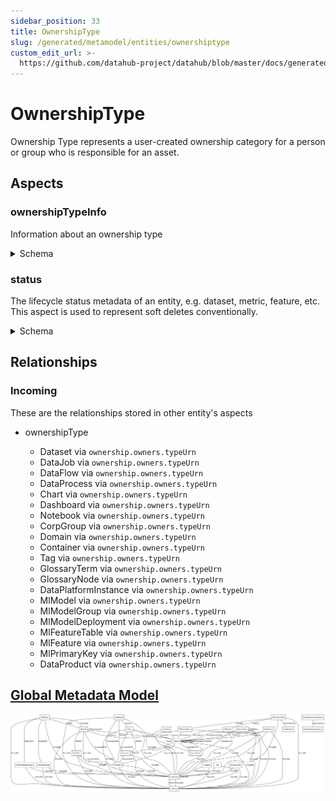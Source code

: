 ```yaml
---
sidebar_position: 33
title: OwnershipType
slug: /generated/metamodel/entities/ownershiptype
custom_edit_url: >-
  https://github.com/datahub-project/datahub/blob/master/docs/generated/metamodel/entities/ownershipType.md
---
```


# OwnershipType

Ownership Type represents a user-created ownership category for a person or group who is responsible for an asset.

## Aspects

### ownershipTypeInfo

Information about an ownership type

<details>
<summary>Schema</summary>

```javascript
{
  "type": "record",
  "Aspect": {
    "name": "ownershipTypeInfo"
  },
  "name": "OwnershipTypeInfo",
  "namespace": "com.linkedin.ownership",
  "fields": [
    {
      "Searchable": {
        "boostScore": 10.0,
        "enableAutocomplete": true,
        "fieldType": "TEXT_PARTIAL"
      },
      "type": "string",
      "name": "name",
      "doc": "Display name of the Ownership Type"
    },
    {
      "type": [
        "null",
        "string"
      ],
      "name": "description",
      "default": null,
      "doc": "Description of the Ownership Type"
    },
    {
      "Searchable": {
        "/actor": {
          "fieldName": "createdBy",
          "fieldType": "URN"
        },
        "/time": {
          "fieldName": "createdAt",
          "fieldType": "DATETIME"
        }
      },
      "type": {
        "type": "record",
        "name": "AuditStamp",
        "namespace": "com.linkedin.common",
        "fields": [
          {
            "type": "long",
            "name": "time",
            "doc": "When did the resource/association/sub-resource move into the specific lifecycle stage represented by this AuditEvent."
          },
          {
            "java": {
              "class": "com.linkedin.common.urn.Urn"
            },
            "type": "string",
            "name": "actor",
            "doc": "The entity (e.g. a member URN) which will be credited for moving the resource/association/sub-resource into the specific lifecycle stage. It is also the one used to authorize the change."
          },
          {
            "java": {
              "class": "com.linkedin.common.urn.Urn"
            },
            "type": [
              "null",
              "string"
            ],
            "name": "impersonator",
            "default": null,
            "doc": "The entity (e.g. a service URN) which performs the change on behalf of the Actor and must be authorized to act as the Actor."
          },
          {
            "type": [
              "null",
              "string"
            ],
            "name": "message",
            "default": null,
            "doc": "Additional context around how DataHub was informed of the particular change. For example: was the change created by an automated process, or manually."
          }
        ],
        "doc": "Data captured on a resource/association/sub-resource level giving insight into when that resource/association/sub-resource moved into a particular lifecycle stage, and who acted to move it into that specific lifecycle stage."
      },
      "name": "created",
      "doc": "Audit stamp capturing the time and actor who created the Ownership Type."
    },
    {
      "Searchable": {
        "/actor": {
          "fieldName": "lastModifiedBy",
          "fieldType": "URN"
        },
        "/time": {
          "fieldName": "lastModifiedAt",
          "fieldType": "DATETIME"
        }
      },
      "type": "com.linkedin.common.AuditStamp",
      "name": "lastModified",
      "doc": "Audit stamp capturing the time and actor who last modified the Ownership Type."
    }
  ],
  "doc": "Information about an ownership type"
}
```

</details>

### status

The lifecycle status metadata of an entity, e.g. dataset, metric, feature, etc.
This aspect is used to represent soft deletes conventionally.

<details>
<summary>Schema</summary>

```javascript
{
  "type": "record",
  "Aspect": {
    "name": "status"
  },
  "name": "Status",
  "namespace": "com.linkedin.common",
  "fields": [
    {
      "Searchable": {
        "fieldType": "BOOLEAN"
      },
      "type": "boolean",
      "name": "removed",
      "default": false,
      "doc": "Whether the entity has been removed (soft-deleted)."
    }
  ],
  "doc": "The lifecycle status metadata of an entity, e.g. dataset, metric, feature, etc.\nThis aspect is used to represent soft deletes conventionally."
}
```

</details>

## Relationships

### Incoming

These are the relationships stored in other entity's aspects

- ownershipType

  - Dataset via `ownership.owners.typeUrn`
  - DataJob via `ownership.owners.typeUrn`
  - DataFlow via `ownership.owners.typeUrn`
  - DataProcess via `ownership.owners.typeUrn`
  - Chart via `ownership.owners.typeUrn`
  - Dashboard via `ownership.owners.typeUrn`
  - Notebook via `ownership.owners.typeUrn`
  - CorpGroup via `ownership.owners.typeUrn`
  - Domain via `ownership.owners.typeUrn`
  - Container via `ownership.owners.typeUrn`
  - Tag via `ownership.owners.typeUrn`
  - GlossaryTerm via `ownership.owners.typeUrn`
  - GlossaryNode via `ownership.owners.typeUrn`
  - DataPlatformInstance via `ownership.owners.typeUrn`
  - MlModel via `ownership.owners.typeUrn`
  - MlModelGroup via `ownership.owners.typeUrn`
  - MlModelDeployment via `ownership.owners.typeUrn`
  - MlFeatureTable via `ownership.owners.typeUrn`
  - MlFeature via `ownership.owners.typeUrn`
  - MlPrimaryKey via `ownership.owners.typeUrn`
  - DataProduct via `ownership.owners.typeUrn`

## [Global Metadata Model](https://raw.githubusercontent.com/acryldata/static-assets-test/master/imgs/datahub-metadata-model.png)

![Global Graph](https://raw.githubusercontent.com/acryldata/static-assets-test/master/imgs/datahub-metadata-model.png)
